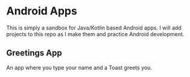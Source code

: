 # Android Apps
This is simply a sandbox for Java/Kotlin based Android apps. I will add projects to this repo as I make them and practice Android development.

## Greetings App
An app where you type your name and a Toast greets you.
